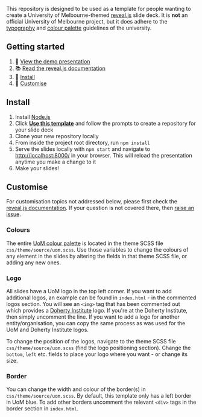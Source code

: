 This repository is designed to be used as a template for people wanting to create a University of Melbourne-themed 
[reveal.js][reveal] slide deck. It is **not** an official University of Melbourne project, but it does adhere to the [typography] 
and [colour palette][palette] guidelines of the university.

## Getting started
1. 👀 [View the demo presentation][demo]
2. 📚 [Read the reveal.js documentation](https://revealjs.com/markup/)
3. 🚀 [Install](#install)
4. 💅 [Customise](#customise)


## Install

1. Install [Node.js][node]
2. Click [**Use this template**](https://github.com/mbhall88/unimelb-reveal-template/generate) and follow the prompts to create a repository for your slide deck
3. Clone your new repository locally
4. From inside the project root directory, run `npm install`
5. Serve the slides locally with `npm start` and navigate to <http://localhost:8000/> in your browser. This will reload the presentation anytime you make a change to it
6. Make your slides!

## Customise

For customisation topics not addressed below, please first check the [reveal.js documentation][reveal-docs]. If your question is not 
covered there, then [raise an issue](https://github.com/mbhall88/unimelb-reveal-template/issues).

### Colours

The entire [UoM colour palette][palette] is located in the theme SCSS file `css/theme/source/uom.scss`. Use those 
variables to change the colours of any element in the slides by altering the fields in that theme SCSS file, or adding 
any new ones.

### Logo

All slides have a UoM logo in the top left corner. If you want to add additional logos, an example can be found 
in `index.html` - in the commented logos section. You will see an `<img>` tag that has been commented out 
which provides a [Doherty Institute][doherty] logo. If you're at the Doherty Institute, then simply uncomment the 
line. If you want to add a logo for another entity/organisation, you can copy the same process as was used for the 
UoM and Doherty Institute logos.

To change the position of the logos, navigate to the theme SCSS file `css/theme/source/uom.scss` (find the logo 
positioning section). Change the `bottom`, `left` etc. fields to place your logo where you want - or change its size.

### Border

You can change the width and colour of the border(s) in `css/theme/source/uom.scss`. By default, this template only has 
a left border in UoM blue. To add other borders uncomment the relevant `<div>` tags in the border section in `index.html`.


[reveal]: https://github.com/hakimel/reveal.js/
[reveal-docs]: https://revealjs.com/
[palette]: https://brandhub.unimelb.edu.au/guidelines/colour-palette
[typography]: https://brandhub.unimelb.edu.au/guidelines/typography
[demo]: https://mbh.sh/unimelb-reveal-template
[node]: https://nodejs.org/en/
[doherty]: https://www.doherty.edu.au/